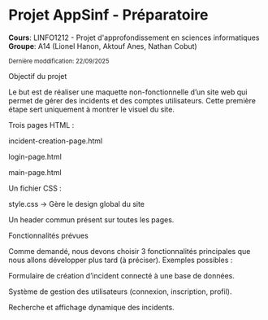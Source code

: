 # Projet AppSinf - Préparatoire

**Cours**: LINFO1212 - Projet d'approfondissement en sciences informatiques  
**Groupe**: A14 (Lionel Hanon, Aktouf Anes, Nathan Cobut)

<sub>Dernière moddification: 22/09/2025</sub>

Objectif du projet

Le but est de réaliser une maquette non-fonctionnelle d’un site web qui permet de gérer des incidents et des comptes utilisateurs.
Cette première étape sert uniquement à montrer le visuel du site.

Trois pages HTML :

incident-creation-page.html

login-page.html

main-page.html

Un fichier CSS :

style.css → Gère le design global du site 

Un header commun présent sur toutes les pages.

Fonctionnalités prévues

Comme demandé, nous devons choisir 3 fonctionnalités principales que nous allons développer plus tard (à préciser).
Exemples possibles :

Formulaire de création d’incident connecté à une base de données.

Système de gestion des utilisateurs (connexion, inscription, profil).

Recherche et affichage dynamique des incidents.
